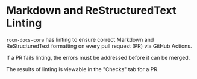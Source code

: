 # Markdown and ReStructuredText Linting

`rocm-docs-core` has linting to ensure correct Markdown and ReStructuredText
formatting on every pull request (PR) via GitHub Actions.

If a PR fails linting, the errors must be addressed before it can be merged.

The results of linting is viewable in the "Checks" tab for a PR.
